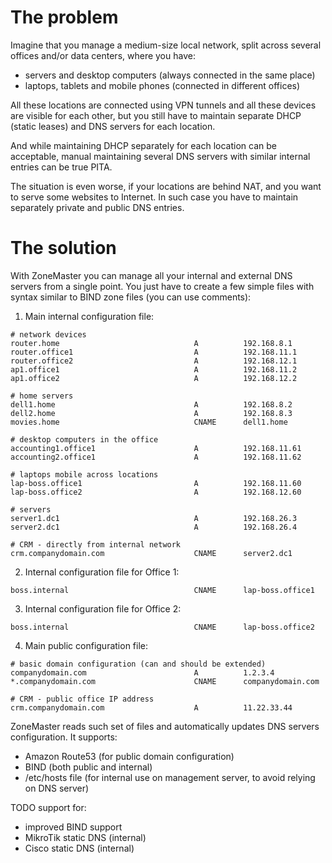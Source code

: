 # The problem

Imagine that you manage a medium-size local network, split across several offices and/or
data centers, where you have:

- servers and desktop computers (always connected in the same place)
- laptops, tablets and mobile phones (connected in different offices)

All these locations are connected using VPN tunnels and all these devices are visible for
each other, but you still have to maintain separate DHCP (static leases) and DNS servers
for each location.

And while maintaining DHCP separately for each location can be acceptable, manual
maintaining several DNS servers with similar internal entries can be true PITA.

The situation is even worse, if your locations are behind NAT, and you want to serve some
websites to Internet. In such case you have to maintain separately private and public DNS
entries.


# The solution

With ZoneMaster you can manage all your internal and external DNS servers from a single
point. You just have to create a few simple files with syntax similar to BIND zone files
(you can use comments):

1. Main internal configuration file:

```
# network devices
router.home                              A          192.168.8.1
router.office1                           A          192.168.11.1
router.office2                           A          192.168.12.1
ap1.office1                              A          192.168.11.2
ap1.office2                              A          192.168.12.2

# home servers
dell1.home                               A          192.168.8.2
dell2.home                               A          192.168.8.3
movies.home                              CNAME      dell1.home

# desktop computers in the office
accounting1.office1                      A          192.168.11.61
accounting2.office1                      A          192.168.11.62

# laptops mobile across locations
lap-boss.office1                         A          192.168.11.60
lap-boss.office2                         A          192.168.12.60

# servers
server1.dc1                              A          192.168.26.3
server2.dc1                              A          192.168.26.4

# CRM - directly from internal network
crm.companydomain.com                    CNAME      server2.dc1
```

2. Internal configuration file for Office 1:

```
boss.internal                            CNAME      lap-boss.office1
```

3. Internal configuration file for Office 2:

```
boss.internal                            CNAME      lap-boss.office2
```

4. Main public configuration file:

```
# basic domain configuration (can and should be extended)
companydomain.com                        A          1.2.3.4
*.companydomain.com                      CNAME      companydomain.com

# CRM - public office IP address
crm.companydomain.com                    A          11.22.33.44
```


ZoneMaster reads such set of files and automatically updates DNS servers configuration.
It supports:

- Amazon Route53 (for public domain configuration)
- BIND (both public and internal)
- /etc/hosts file (for internal use on management server, to avoid relying on DNS server)

TODO support for:

- improved BIND support
- MikroTik static DNS (internal)
- Cisco static DNS (internal)
